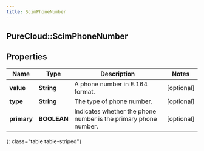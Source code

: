 ```yaml
---
title: ScimPhoneNumber
---
```

## PureCloud::ScimPhoneNumber

## Properties

|Name | Type | Description | Notes|
|------------ | ------------- | ------------- | -------------|
| **value** | **String** | A phone number in E.164 format. | [optional] |
| **type** | **String** | The type of phone number.  | [optional] |
| **primary** | **BOOLEAN** | Indicates whether the phone number is the primary phone number. | [optional] |
{: class="table table-striped"}


